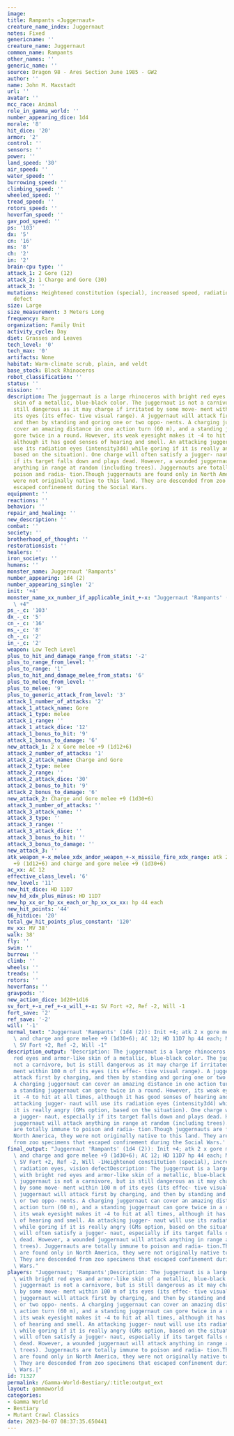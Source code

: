 ```yaml
---
image: 
title: Rampants «Juggernaut»
creature_name_index: Juggernaut
notes: Fixed
genericname: ''
creature_name: Juggernaut
common_name: Rampants
other_names: ''
generic_name: ''
source: Dragon 98 - Ares Section June 1985 - GW2
author: ''
name: John M. Maxstadt
url: ''
avatar: ''
mcc_race: Animal
role_in_gamma_world: ''
number_appearing_dice: 1d4
morale: '8'
hit_dice: '20'
armor: '2'
control: ''
sensors: ''
power: ''
land_speed: '30'
air_speed: ''
water_speed: ''
burrowing_speed: ''
climbing_speed: ''
wheeled_speed: ''
tread_speed: ''
rotors_speed: ''
hoverfan_speed: ''
gav_pod_speed: ''
ps: '103'
dx: '5'
cn: '16'
ms: '8'
ch: '2'
in: '2'
brain-cpu type: ''
attack_1: 2 Gore (12)
attack_2: 1 Charge and Gore (30)
attack_3: ''
mutations: Heightened constitution (special), increased speed, radiation eyes, vision
  defect
size: Large
size_measurement: 3 Meters Long
frequency: Rare
organization: Family Unit
activity_cycle: Day
diet: Grasses and Leaves
tech_level: '0'
tech_max: '0'
artifacts: None
habitat: Warm-climate scrub, plain, and veldt
base_stock: Black Rhinoceros
robot_classification: ''
status: ''
mission: ''
description: The juggernaut is a large rhinoceros with bright red eyes and armor-like
  skin of a metallic, blue-black color. The juggernaut is not a carnivore, but is
  still dangerous as it may charge if irritated by some move- ment within 100 m of
  its eyes (its effec- tive visual range). A juggernaut will attack first by charging,
  and then by standing and goring one or two oppo- nents. A charging juggernaut can
  cover an amazing distance in one action turn (60 m), and a standing juggernaut can
  gore twice in a round. However, its weak eyesight makes it -4 to hit at all times,
  although it has good senses of hearing and smell. An attacking jugger- naut will
  use its radiation eyes (intensity3d4) while goring if it is really angry (GMs option,
  based on the situation). One charge will often satisfy a jugger- naut, especially
  if its target falls down and plays dead. However, a wounded juggernaut will attack
  anything in range at random (including trees). Juggernauts are totally immune to
  poison and radia- tion.Though juggernauts are found only in North America, they
  were not originally native to this land. They are descended from zoo specimens that
  escaped confinement during the Social Wars.
equipment: ''
reactions: ''
behavior: ''
repair_and_healing: ''
new_description: ''
combat: ''
society: ''
brotherhood_of_thought: ''
restorationsist: ''
healers: ''
iron_society: ''
humans: ''
monster_name: Juggernaut 'Rampants'
number_appearing: 1d4 (2)
number_appearing_single: '2'
init: '+4'
monster_name_xx_number_if_applicable_init_+-x: "Juggernaut 'Rampants' (1d4 (2)): Init\
  \ +4"
ps_-_c: '103'
dx_-_c: '5'
cn_-_c: '16'
ms_-_c: '8'
ch_-_c: '2'
in_-_c: '2'
weapon: Low Tech Level
plus_to_hit_and_damage_range_from_stats: '-2'
plus_to_range_from_level: ''
plus_to_range: '1'
plus_to_hit_and_damage_melee_from_stats: '6'
plus_to_melee_from_level: ''
plus_to_melee: '9'
plus_to_generic_attack_from_level: '3'
attack_1_number_of_attacks: '2'
attack_1_attack_name: Gore
attack_1_type: melee
attack_1_range: ''
attack_1_attack_dice: '12'
attack_1_bonus_to_hit: '9'
attack_1_bonus_to_damage: '6'
new_attack_1: 2 x Gore melee +9 (1d12+6)
attack_2_number_of_attacks: '1'
attack_2_attack_name: Charge and Gore
attack_2_type: melee
attack_2_range: ''
attack_2_attack_dice: '30'
attack_2_bonus_to_hit: '9'
attack_2_bonus_to_damage: '6'
new_attack_2: Charge and Gore melee +9 (1d30+6)
attack_3_number_of_attacks: ''
attack_3_attack_name: ''
attack_3_type: ''
attack_3_range: ''
attack_3_attack_dice: ''
attack_3_bonus_to_hit: ''
attack_3_bonus_to_damage: ''
new_attack_3: ''
atk_weapon_+-x_melee_xdx_andor_weapon_+-x_missile_fire_xdx_range: atk 2 x gore melee
  +9 (1d12+6) and charge and gore melee +9 (1d30+6)
ac_xx: AC 12
effective_class_level: '6'
new_level: '11'
new_hit_dice: HD 11D7
new_hd_xdx_plus_minus: HD 11D7
new_hp_xx_or_hp_xx_each_or_hp_xx_xx_xx: hp 44 each
new_hit_points: '44'
d6_hitdice: '20'
total_gw_hit_points_plus_constant: '120'
mv_xx: MV 38'
walk: 38'
fly: ''
swim: ''
burrow: ''
climb: ''
wheels: ''
treads: ''
rotors: ''
hoverfans: ''
gravpods: ''
new_action_dice: 1d20+1d16
sv_fort_+-x_ref_+-x_will_+-x: SV Fort +2, Ref -2, Will -1
fort_save: '2'
ref_save: '-2'
will: '-1'
normal_text: "Juggernaut 'Rampants' (1d4 (2)): Init +4; atk 2 x gore melee +9 (1d12+6)\
  \ and charge and gore melee +9 (1d30+6); AC 12; HD 11D7 hp 44 each; MV 38' ; 1d20+1d16;\
  \ SV Fort +2, Ref -2, Will -1"
description_output: 'Description: The juggernaut is a large rhinoceros with bright
  red eyes and armor-like skin of a metallic, blue-black color. The juggernaut is
  not a carnivore, but is still dangerous as it may charge if irritated by some move-
  ment within 100 m of its eyes (its effec- tive visual range). A juggernaut will
  attack first by charging, and then by standing and goring one or two oppo- nents.
  A charging juggernaut can cover an amazing distance in one action turn (60 m), and
  a standing juggernaut can gore twice in a round. However, its weak eyesight makes
  it -4 to hit at all times, although it has good senses of hearing and smell. An
  attacking jugger- naut will use its radiation eyes (intensity3d4) while goring if
  it is really angry (GMs option, based on the situation). One charge will often satisfy
  a jugger- naut, especially if its target falls down and plays dead. However, a wounded
  juggernaut will attack anything in range at random (including trees). Juggernauts
  are totally immune to poison and radia- tion.Though juggernauts are found only in
  North America, they were not originally native to this land. They are descended
  from zoo specimens that escaped confinement during the Social Wars.'
final_output: "Juggernaut 'Rampants' (1d4 (2)): Init +4; atk 2 x gore melee +9 (1d12+6)\
  \ and charge and gore melee +9 (1d30+6); AC 12; HD 11D7 hp 44 each; MV 38' ; 1d20+1d16;\
  \ SV Fort +2, Ref -2, Will -1Heightened constitution (special), increased speed,\
  \ radiation eyes, vision defectDescription: The juggernaut is a large rhinoceros\
  \ with bright red eyes and armor-like skin of a metallic, blue-black color. The\
  \ juggernaut is not a carnivore, but is still dangerous as it may charge if irritated\
  \ by some move- ment within 100 m of its eyes (its effec- tive visual range). A\
  \ juggernaut will attack first by charging, and then by standing and goring one\
  \ or two oppo- nents. A charging juggernaut can cover an amazing distance in one\
  \ action turn (60 m), and a standing juggernaut can gore twice in a round. However,\
  \ its weak eyesight makes it -4 to hit at all times, although it has good senses\
  \ of hearing and smell. An attacking jugger- naut will use its radiation eyes (intensity3d4)\
  \ while goring if it is really angry (GMs option, based on the situation). One charge\
  \ will often satisfy a jugger- naut, especially if its target falls down and plays\
  \ dead. However, a wounded juggernaut will attack anything in range at random (including\
  \ trees). Juggernauts are totally immune to poison and radia- tion.Though juggernauts\
  \ are found only in North America, they were not originally native to this land.\
  \ They are descended from zoo specimens that escaped confinement during the Social\
  \ Wars."
players: "Juggernaut; 'Rampants';Description: The juggernaut is a large rhinoceros\
  \ with bright red eyes and armor-like skin of a metallic, blue-black color. The\
  \ juggernaut is not a carnivore, but is still dangerous as it may charge if irritated\
  \ by some move- ment within 100 m of its eyes (its effec- tive visual range). A\
  \ juggernaut will attack first by charging, and then by standing and goring one\
  \ or two oppo- nents. A charging juggernaut can cover an amazing distance in one\
  \ action turn (60 m), and a standing juggernaut can gore twice in a round. However,\
  \ its weak eyesight makes it -4 to hit at all times, although it has good senses\
  \ of hearing and smell. An attacking jugger- naut will use its radiation eyes (intensity3d4)\
  \ while goring if it is really angry (GMs option, based on the situation). One charge\
  \ will often satisfy a jugger- naut, especially if its target falls down and plays\
  \ dead. However, a wounded juggernaut will attack anything in range at random (including\
  \ trees). Juggernauts are totally immune to poison and radia- tion.Though juggernauts\
  \ are found only in North America, they were not originally native to this land.\
  \ They are descended from zoo specimens that escaped confinement during the Social\
  \ Wars.|"
id: 71327
permalink: /Gamma-World-Bestiary/:title:output_ext
layout: gammaworld
categories:
- Gamma World
- Bestiary
- Mutant Crawl Classics
date: 2023-04-07 08:37:35.650441
---
```

